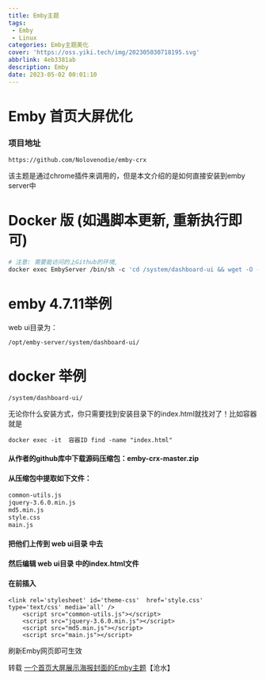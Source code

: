 ```yaml
---
title: Emby主题
tags:
 - Emby
 - Linux
categories: Emby主题美化
cover: 'https://oss.yiki.tech/img/202305030718195.svg'
abbrlink: 4eb3381ab
description: Emby
date: 2023-05-02 00:01:10
---
```


# Emby 首页大屏优化
### 项目地址
```http
https://github.com/Nolovenodie/emby-crx
```
该主题是通过chrome插件来调用的，但是本文介绍的是如何直接安装到emby server中

# Docker 版 (如遇脚本更新, 重新执行即可)
```dockerfile
# 注意: 需要能访问的上Github的环境,
docker exec EmbyServer /bin/sh -c 'cd /system/dashboard-ui && wget -O - https://tinyurl.com/2p97xcpd | sh'
```
# emby 4.7.11举例

 web ui目录为：
````
/opt/emby-server/system/dashboard-ui/
````
# docker 举例
```shell
/system/dashboard-ui/
```
无论你什么安装方式，你只需要找到安装目录下的index.html就找对了！比如容器就是
```shell
docker exec -it  容器ID find -name "index.html"
```

#### 从作者的github库中下载源码压缩包：emby-crx-master.zip

#### 从压缩包中提取如下文件：

````markdown
common-utils.js
jquery-3.6.0.min.js
md5.min.js
style.css
main.js
````
#### 把他们上传到 web ui目录 中去

#### 然后编辑 web ui目录 中的index.html文件

#### 在</head>前插入
````
<link rel='stylesheet' id='theme-css'  href='style.css' type='text/css' media='all' />
    <script src="common-utils.js"></script>
    <script src="jquery-3.6.0.min.js"></script>
    <script src="md5.min.js"></script>
    <script src="main.js"></script>
````

刷新Emby网页即可生效

转载
[一个首页大屏展示海报封面的Emby主题](https://cangshui.net/5167.html)【沧水】